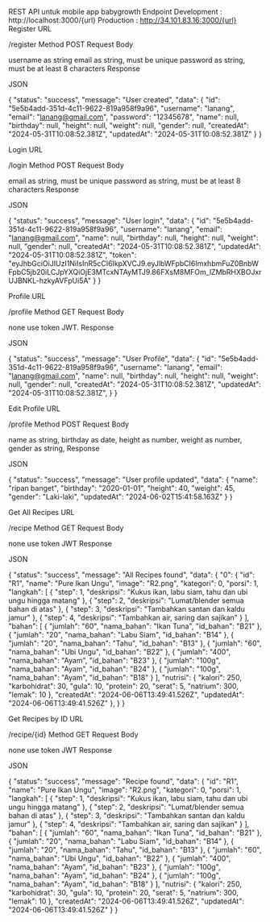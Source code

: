 REST API untuk mobile app babygrowth
Endpoint
Development : http://localhost:3000/{url}
Production : http://34.101.83.16:3000/{url}
Register
URL

/register
Method
  POST
Request Body

username as string
email as string, must be unique
password as string, must be at least 8 characters
Response



JSON








{
   "status": "success",
    "message": "User created",
    "data": {
        "id": "5e5b4add-351d-4c11-9622-819a958f9a96",
        "username": "lanang",
        "email": "lanang@gmail.com",
        "password": "12345678",
        "name": null,
        "birthday": null,
        "height": null,
        "weight": null,
        "gender": null,
        "createdAt": "2024-05-31T10:08:52.381Z",
        "updatedAt": "2024-05-31T10:08:52.381Z"
    }
}


Login
URL

/login
Method
  POST
Request Body

email as string, must be unique
password as string, must be at least 8 characters
Response



JSON








{
   "status": "success",
    "message": "User login",
    "data": {
        "id": "5e5b4add-351d-4c11-9622-819a958f9a96",
        "username": "lanang",
        "email": "lanang@gmail.com",
        "name": null,
        "birthday": null,
        "height": null,
        "weight": null,
        "gender": null,
        "createdAt": "2024-05-31T10:08:52.381Z",
        "updatedAt": "2024-05-31T10:08:52.381Z",
        "token": "eyJhbGciOiJIUzI1NiIsInR5cCI6IkpXVCJ9.eyJlbWFpbCI6ImxhbmFuZ0BnbWFpbC5jb20iLCJpYXQiOjE3MTcxNTAyMTJ9.86FXsM8MFOm_lZMbRHXBOJxrUJBNKL-hzkyAVFpUi5A"
    }
}


Profile
URL

/profile
Method
  GET
Request Body

none
use token JWT.
Response



JSON








{
   "status": "success",
    "message": "User Profile",
    "data": {
        "id": "5e5b4add-351d-4c11-9622-819a958f9a96",
        "username": "lanang",
        "email": "lanang@gmail.com",
        "name": null,
        "birthday": null,
        "height": null,
        "weight": null,
        "gender": null,
        "createdAt": "2024-05-31T10:08:52.381Z",
        "updatedAt": "2024-05-31T10:08:52.381Z",
    }
}


Edit Profile
URL

/profile
Method
  POST
Request Body

name as string,
birthday as date,
height as number,
weight as number,
gender as string,
Response



JSON








{
    "status": "success",
    "message": "User profile updated",
    "data": {
        "name": "ripan banget",
        "birthday": "2020-01-01",
        "height": 40,
        "weight": 45,
        "gender": "Laki-laki",
        "updatedAt": "2024-06-02T15:41:58.163Z"
    }
}


Get All Recipes
URL

/recipe
Method
  GET
Request Body

none
use token JWT
Response



JSON








{
    "status": "success",
    "message": "All Recipes found",
    "data": {
        "0": {
            "id": "R1",
            "name": "Pure Ikan Ungu",
            "image": "R2.png",
            "kategori": 0,
            "porsi": 1,
            "langkah": [
                {
                    "step": 1,
                    "deskripsi": "Kukus ikan, labu siam, tahu dan ubi ungu hingga matang"
                },
                {
                    "step": 2,
                    "deskripsi": "Lumat/blender semua bahan di atas"
                },
                {
                    "step": 3,
                    "deskripsi": "Tambahkan santan dan kaldu jamur"
                },
                {
                    "step": 4,
                    "deskripsi": "Tambahkan air, saring dan sajikan"
                }
            ],
            "bahan": [
                {
                    "jumlah": "60",
                    "nama_bahan": "Ikan Tuna",
                    "id_bahan": "B21"
                },
                {
                    "jumlah": "20",
                    "nama_bahan": "Labu Siam",
                    "id_bahan": "B14"
                },
                {
                    "jumlah": "20",
                    "nama_bahan": "Tahu",
                    "id_bahan": "B13"
                },
                {
                    "jumlah": "60",
                    "nama_bahan": "Ubi Ungu",
                    "id_bahan": "B22"
                },
                {
                    "jumlah": "400",
                    "nama_bahan": "Ayam",
                    "id_bahan": "B23"
                },
                {
                    "jumlah": "100g",
                    "nama_bahan": "Ayam",
                    "id_bahan": "B24"
                },
                {
                    "jumlah": "100g",
                    "nama_bahan": "Ayam",
                    "id_bahan": "B18"
                }
            ],
            "nutrisi": {
                "kalori": 250,
                "karbohidrat": 30,
                "gula": 10,
                "protein": 20,
                "serat": 5,
                "natrium": 300,
                "lemak": 10
            },
            "createdAt": "2024-06-06T13:49:41.526Z",
            "updatedAt": "2024-06-06T13:49:41.526Z"
        },
    }
}


Get Recipes by ID
URL

/recipe/{id}
Method
  GET
Request Body

none
use token JWT
Response



JSON








{
    "status": "success",
    "message": "Recipe found",
    "data": {
        "id": "R1",
        "name": "Pure Ikan Ungu",
        "image": "R2.png",
        "kategori": 0,
        "porsi": 1,
        "langkah": [
            {
                "step": 1,
                "deskripsi": "Kukus ikan, labu siam, tahu dan ubi ungu hingga matang"
            },
            {
                "step": 2,
                "deskripsi": "Lumat/blender semua bahan di atas"
            },
            {
                "step": 3,
                "deskripsi": "Tambahkan santan dan kaldu jamur"
            },
            {
                "step": 4,
                "deskripsi": "Tambahkan air, saring dan sajikan"
            }
        ],
        "bahan": [
            {
                "jumlah": "60",
                "nama_bahan": "Ikan Tuna",
                "id_bahan": "B21"
            },
            {
                "jumlah": "20",
                "nama_bahan": "Labu Siam",
                "id_bahan": "B14"
            },
            {
                "jumlah": "20",
                "nama_bahan": "Tahu",
                "id_bahan": "B13"
            },
            {
                "jumlah": "60",
                "nama_bahan": "Ubi Ungu",
                "id_bahan": "B22"
            },
            {
                "jumlah": "400",
                "nama_bahan": "Ayam",
                "id_bahan": "B23"
            },
            {
                "jumlah": "100g",
                "nama_bahan": "Ayam",
                "id_bahan": "B24"
            },
            {
                "jumlah": "100g",
                "nama_bahan": "Ayam",
                "id_bahan": "B18"
            }
        ],
        "nutrisi": {
            "kalori": 250,
            "karbohidrat": 30,
            "gula": 10,
            "protein": 20,
            "serat": 5,
            "natrium": 300,
            "lemak": 10
        },
        "createdAt": "2024-06-06T13:49:41.526Z",
        "updatedAt": "2024-06-06T13:49:41.526Z"
    }
}
